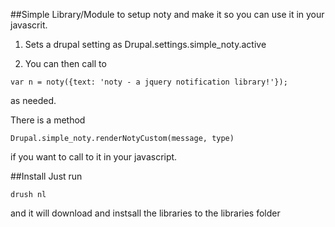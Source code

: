 ##Simple Library/Module to setup noty and make it so you can use it in your 
javascrit.

1. Sets a drupal setting as Drupal.settings.simple_noty.active

2. You can then call to 
```
var n = noty({text: 'noty - a jquery notification library!'});
```
as needed.

There is a method
```
Drupal.simple_noty.renderNotyCustom(message, type)
```
if you want to call to it in your javascript.



##Install
Just run 
```
drush nl 
```
and it will download and instsall the libraries to the libraries folder

